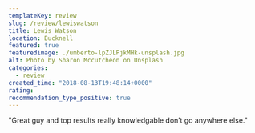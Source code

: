 ```yaml
---
templateKey: review
slug: /review/lewiswatson
title: Lewis Watson
location: Bucknell
featured: true
featuredimage: ./umberto-lpZJLPjkMHk-unsplash.jpg
alt: Photo by Sharon Mccutcheon on Unsplash
categories:
  - review
created_time: "2018-08-13T19:48:14+0000"
rating: 
recommendation_type_positive: true
---
```

"Great guy and top results really knowledgable don’t go anywhere else."